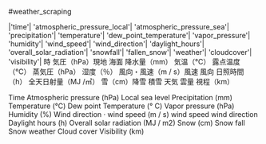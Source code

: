 #weather_scraping


|'time'| 'atmospheric_pressure_local'| 'atmospheric_pressure_sea'| 'precipitation'| 'temperature'| 'dew_point_temperature'| 'vapor_pressure'| 'humidity'| 'wind_speed'| 'wind_direction'| 'daylight_hours'| 'overall_solar_radiation'| 'snowfall'| 'fallen_snow'| 'weather'| 'cloudcover'| 'visibility'|
時
気圧（hPa）現地 海面
降水量（mm） 
気温（℃）
露点温度（℃）
蒸気圧（hPa）
湿度（％）
風向・風速（m / s）風速	風向
日照時間（h）
全天日射量（MJ /㎡）
雪（cm）降雪	積雪
天気
雲量
視程（km）

Time
Atmospheric pressure (hPa) Local sea level
Precipitation (mm)
Temperature (℃)
Dew point Temperature (° C)
Vapor pressure (hPa)
Humidity (%)
Wind direction · wind speed (m / s) wind speed wind direction
Daylight hours (h)
Overall solar radiation (MJ / m2)
Snow (cm) Snow fall Snow
weather
Cloud cover
Visibility (km)
